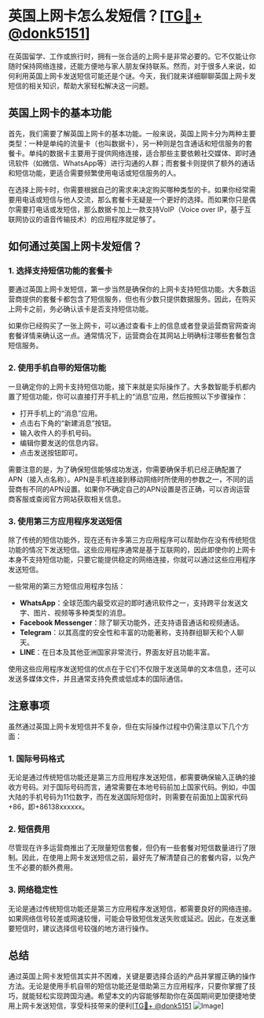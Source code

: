 # 英国上网卡怎么发短信？[[TG💪+ @donk5151](https://t.me/s/donk5151)]

在英国留学、工作或旅行时，拥有一张合适的上网卡是非常必要的。它不仅能让你随时保持网络连接，还能方便地与家人朋友保持联系。然而，对于很多人来说，如何利用英国上网卡发送短信可能还是个谜。今天，我们就来详细聊聊英国上网卡发短信的相关知识，帮助大家轻松解决这一问题。

## 英国上网卡的基本功能

首先，我们需要了解英国上网卡的基本功能。一般来说，英国上网卡分为两种主要类型：一种是单纯的流量卡（也叫数据卡），另一种则是包含通话和短信服务的套餐卡。单纯的数据卡主要用于提供网络连接，适合那些主要依赖社交媒体、即时通讯软件（如微信、WhatsApp等）进行沟通的人群；而套餐卡则提供了额外的通话和短信功能，更适合需要频繁使用电话或短信服务的人。

在选择上网卡时，你需要根据自己的需求来决定购买哪种类型的卡。如果你经常需要用电话或短信与他人交流，那么套餐卡无疑是一个更好的选择。而如果你只是偶尔需要打电话或发短信，那么数据卡加上一款支持VoIP（Voice over IP，基于互联网协议的语音传输技术）的应用程序就足够了。

## 如何通过英国上网卡发短信？

### 1. 选择支持短信功能的套餐卡

要通过英国上网卡发短信，第一步当然是确保你的上网卡支持短信功能。大多数运营商提供的套餐卡都包含了短信服务，但也有少数只提供数据服务。因此，在购买上网卡之前，务必确认该卡是否支持短信功能。

如果你已经购买了一张上网卡，可以通过查看卡上的信息或者登录运营商官网查询套餐详情来确认这一点。通常情况下，运营商会在其网站上明确标注哪些套餐包含短信服务。

### 2. 使用手机自带的短信功能

一旦确定你的上网卡支持短信功能，接下来就是实际操作了。大多数智能手机都内置了短信功能，你可以直接打开手机上的“消息”应用，然后按照以下步骤操作：

- 打开手机上的“消息”应用。
- 点击右下角的“新建消息”按钮。
- 输入收件人的手机号码。
- 编辑你要发送的信息内容。
- 点击发送按钮即可。

需要注意的是，为了确保短信能够成功发送，你需要确保手机已经正确配置了APN（接入点名称）。APN是手机连接到移动网络时所使用的参数之一，不同的运营商有不同的APN设置。如果你不确定自己的APN设置是否正确，可以咨询运营商客服或查阅官方网站获取相关信息。

### 3. 使用第三方应用程序发送短信

除了传统的短信功能外，现在还有许多第三方应用程序可以帮助你在没有传统短信功能的情况下发送短信。这些应用程序通常是基于互联网的，因此即使你的上网卡本身不支持短信功能，只要它能提供稳定的网络连接，你就可以通过这些应用程序发送短信。

一些常用的第三方短信应用程序包括：

- **WhatsApp**：全球范围内最受欢迎的即时通讯软件之一，支持跨平台发送文字、图片、视频等多种类型的消息。
- **Facebook Messenger**：除了聊天功能外，还支持语音通话和视频通话。
- **Telegram**：以其高度的安全性和丰富的功能著称，支持群组聊天和个人聊天。
- **LINE**：在日本及其他亚洲国家非常流行，界面友好且功能丰富。

使用这些应用程序发送短信的优点在于它们不仅限于发送简单的文本信息，还可以发送多媒体文件，并且通常支持免费或低成本的国际通信。

## 注意事项

虽然通过英国上网卡发短信并不复杂，但在实际操作过程中仍需注意以下几个方面：

### 1. 国际号码格式

无论是通过传统短信功能还是第三方应用程序发送短信，都需要确保输入正确的接收方号码。对于国际号码而言，通常需要在本地号码前加上国家代码。例如，中国大陆的手机号码为11位数字，而在发送国际短信时，则需要在前面加上国家代码+86，即+86138xxxxxx。

### 2. 短信费用

尽管现在许多运营商推出了无限量短信套餐，但仍有一些套餐对短信数量进行了限制。因此，在使用上网卡发送短信之前，最好先了解清楚自己的套餐内容，以免产生不必要的额外费用。

### 3. 网络稳定性

无论是通过传统短信功能还是第三方应用程序发送短信，都需要良好的网络连接。如果网络信号较差或网速较慢，可能会导致短信发送失败或延迟。因此，在发送重要短信时，建议选择信号较强的地方进行操作。

## 总结

通过英国上网卡发短信其实并不困难，关键是要选择合适的产品并掌握正确的操作方法。无论是使用手机自带的短信功能还是借助第三方应用程序，只要你掌握了技巧，就能轻松实现跨国沟通。希望本文的内容能够帮助你在英国期间更加便捷地使用上网卡发送短信，享受科技带来的便利[[TG💪+ @donk5151](https://t.me/s/donk5151) ![Image](https://i.postimg.cc/rwNCRYN7/Snipaste-2025-04-30-17-27-05.png)]